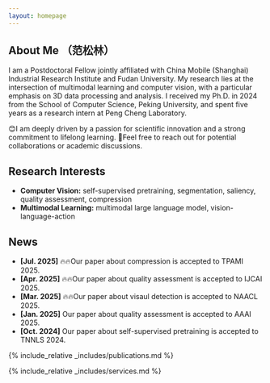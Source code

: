 ```yaml
---
layout: homepage
---
```


## About Me （范松林）

I am a Postdoctoral Fellow jointly affiliated with China Mobile (Shanghai) Industrial Research Institute and Fudan University. My research lies at the intersection of multimodal learning and computer vision, with a particular emphasis on 3D data processing and analysis. I received my Ph.D. in 2024 from the School of Computer Science, Peking University, and spent five years as a research intern at Peng Cheng Laboratory.

😊I am deeply driven by a passion for scientific innovation and a strong commitment to lifelong learning. 🤝Feel free to reach out for potential collaborations or academic discussions.

## Research Interests

- **Computer Vision:** self-supervised pretraining, segmentation, saliency, quality assessment, compression
- **Multimodal Learning:** multimodal large language model, vision-language-action

## News
- **[Jul. 2025]** 🔥🔥Our paper about compression is accepted to TPAMI 2025.
- **[Apr. 2025]** 🔥🔥Our paper about quality assessment is accepted to IJCAI 2025.
- **[Mar. 2025]** 🔥🔥Our paper about visaul detection is accepted to NAACL 2025.
- **[Jan. 2025]** Our paper about quality assessment is accepted to AAAI 2025.
- **[Oct. 2024]** Our paper about self-supervised pretraining is accepted to TNNLS 2024.

{% include_relative _includes/publications.md %}

{% include_relative _includes/services.md %}
